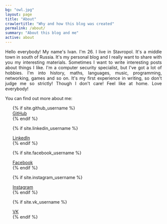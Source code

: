 ```yaml
---
bg: "owl.jpg"
layout: page
title: "About"
crawlertitle: "Why and how this blog was created"
permalink: /about/
summary: "About this blog and me"
active: about
---
```


<p style="text-align: justify;">Hello everybody! My name's Ivan. I'm 26. I live in Stavropol. It's a middle town in south of Russia. It's my personal blog and I really want to share with you my interesting materials. Sometimes I want to write interesting posts about things I like. I'm a computer security specialist, but I've got a lot of hobbies. I'm into history, maths, languages, music, programming, networking, games and so on. It's my first experience in writing, so don't judge me so strictly! Though I don't care! Feel like at home. Love everybody!</p>

You can find out more about me:

<ul style="list-style-type: none;">
{% if site.github_username %}
  <li>
    <a href="https://github.com/{{ site.github_username }}">
      <i class="fa fa-github fa-2x" style="color:#333"></i> GitHub
    </a>
  </li>
{% endif %}

{% if site.linkedin_username %}
  <li>
    <a href="https://www.linkedin.com/in/{{ site.linkedin_username }}">
      <i class="fa fa-linkedin fa-2x" style="color:#007bb5"></i> LinkedIn
    </a>
  </li>
{% endif %}

{% if site.facebook_username %}
  <li>
    <a href="https://www.facebook.com/{{ site.facebook_username }}">
      <i class="fa fa-facebook fa-2x" style="color:#3b5998"></i> Facebook
    </a>
  </li>
{% endif %}

{% if site.instagram_username %}
  <li>
    <a href="https://www.instagram.com/{{ site.instagram_username }}">
      <i class="fa fa-instagram fa-2x" style="color:#e95950"></i> Instagram
    </a>
  </li>
{% endif %}

{% if site.vk_username %}
  <li>
    <a href="https://www.vk.com/{{ site.vk_username }}">
      <i class="fa fa-vk fa-2x" style="color:#45668e"></i> VK
    </a>
  </li>
{% endif %}
</ul>
